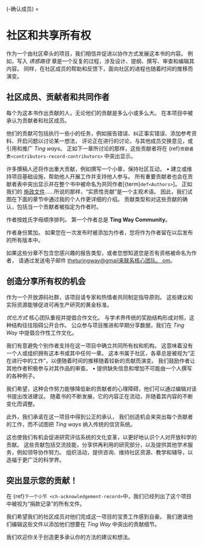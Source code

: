 (-确认成员) =
# 社区和共享所有权

作为一个由社区牵头的项目，我们相信并促进以协作方式发展这本书的内容。 例如，写入 _诱惑路径_ 章是一个反复的过程，涉及设计、提纲、撰写、审查和编辑其内容。 同样，在社区成员的帮助和反馈下，面向社区的进程也随着时间的推移而演变。

## 社区成员、贡献者和共同作者

每个为这本书作出贡献的人，无论他们的贡献是多么小或多么大。 在本项目中被承认为贡献者和社区成员。

他们的贡献可包括执行一些小的任务，例如报告错误、纠正事实错误、添加参考资料、开启问题以讨论某一想法， 评论正在进行的讨论，与其他成员交换意见，或引用和推广 _Ting ways_。 正如下一章所讨论的那样，这些贡献者将在 {ref}`贡献者表<contributors-record-contributors>` 中突出显示。

许多撰稿人还将作出重大贡献，例如撰写一个小章，保持社区互动， • 建立或维持项目基础设施，帮助他人开展工作并支持他人参与。 所有重要贡献者也会在贡献者表中突出显示并在整个书中被命名为共同作者[{term}`def<Authors>`]。 正如我们的 [施政文件](https://github.com/alan-turing-institute/the-turing-way/blob/main/GOVERNANCE.md)……所说的那样，“实质性贡献”是一个主观术语。 因此，我们试图在下面的章节中通过我的个人作更详细的介绍。 贡献类型和对这些贡献的确认，包括当一个贡献者被指定为作者时。

作者按姓氏字母顺序排列。 第一个作者总是 **Ting Way Community**。

作者身份累加。 如果您在一次发布时被添加为作者，您将作为作者留在以后发布的所有版本中。

如果这些分章不包含您感兴趣的报告类型，或者您想知道您是否有资格被命名为作者， 请通过发送电子邮件 [theturingway@gmail来联系核心团队。 om](mailto:theturingway@gmail.com)。

## 创造分享所有权的机会

作为一个开放源码社群，该项目请专家和热情者共同制定指导原则。 这些建议和实际资源能够促进可再生产研究的黄金标准。

_优化方式_ 核心团队重视并提倡合作文化。 与学术界传统的奖励结构形成对照，这种结构往往阻碍公开合作。 公众参与项目推进和早期分享数据，我们在 _Ting Way_ 中提倡合作性工作文化。

我们有意避免个别作者支持在这一项目中确立共同所有权和机构。 这意味着没有一个人或组织拥有这本书或其中任何一章。 这本书属于社区，各章总是被视为“正在进行中的工作”，以便随着时间的推移随着较新的贡献而演变。 我们鼓励作者让其他作者积极参与对其作品的审查。 • 提供缺失信息和增加不可能由一个人撰写的各种例子。

我们希望，这种合作努力能够降低新的贡献者的心理障碍，他们可以通过编辑对该书提出改进建议。 随着书的不断发展，它的内容正在流动，并随着其内容的不断变化而调整。

此外，我们承诺在这一项目中得到公正的承认， 我们创造机会来突出每个贡献者的工作，而不试图把 _Ting ways_ 纳入传统的信贷系统。

这也使我们有机会促进研究评估系统的文化变革，以更好地认识个人对开放科学的贡献。 这些贡献包括交流技能，分享供再利用的研究部分，以及提供其他学术服务，例如领导协作努力。 组织活动，提供咨询、维持社区资源、教学和辅导，以造福于更广泛的科学界。

## 突出显示您的贡献！

在 {ref}`下一个小节 <ch-acknowledgement-record>`中，我们已经列出了这个项目中被视为“捐款记录”的所有文件。

我们希望我们的社区成员对他们完成这一项目的宝贵工作感到自豪。 我们邀请他们编辑这些文件以添加他们想要在 _Ting Way_ 中突出的贡献细节。

我们欢迎你关于创造更多承认你的方法的建议和想法。
